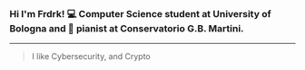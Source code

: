 ### Hi I'm **Frdrk**! 💻 Computer Science student at University of Bologna and 🎹 pianist at Conservatorio G.B. Martini.
---
> I like Cybersecurity, and Crypto

<!--
**federicoaugelli/federicoaugelli** is a ✨ _special_ ✨ repository because its `README.md` (this file) appears on your GitHub profile.

Here are some ideas to get you started:

- 🔭 I’m currently working on ...
- 🌱 I’m currently learning ...
- 👯 I’m looking to collaborate on ...
- 🤔 I’m looking for help with ...
- 💬 Ask me about ...
- 📫 How to reach me: ...
- 😄 Pronouns: ...
- ⚡ Fun fact: ...
-->
